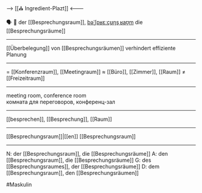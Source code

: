 --> [[⛪ Ingredient-Plazt]] <---

🗣️ 🔵 der [[Besprechungsraum]], [bəˈʃpʁɛːçʊŋsˌʁaʊ̯m](https://youglish.com/pronounce/Besprechungsraum/german)
die [[Besprechungsräume]]

---
[[Überbelegung]] von [[Besprechungsräumen]] verhindert effiziente Planung
	
---
= [[Konferenzraum]], [[Meetingraum]]
≈ [[Büro]], [[Zimmer]], [[Raum]]
≠ [[Freizeitraum]]

---
meeting room, conference room  
комната для переговоров, конференц-зал

---
[[besprechen]], [[Besprechung]], [[Raum]]

---
[[Besprechungsraum]]|[[en]]
[[Besprechungsraum]]


---
N: der [[Besprechungsraum]], die [[Besprechungsräume]]
A: den [[Besprechungsraum]], die [[Besprechungsräume]]
G: des [[Besprechungsraumes]], der [[Besprechungsräume]]
D: dem [[Besprechungsraum]], den [[Besprechungsräumen]]


#Maskulin 